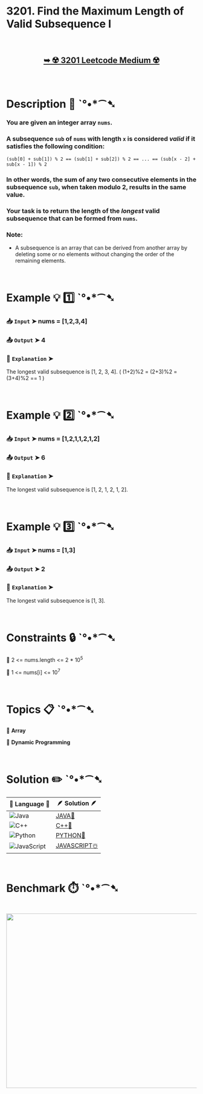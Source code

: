 # 3201. Find the Maximum Length of Valid Subsequence I

</br>

<h2 align="center"> 

<a href="https://leetcode.com/problems/find-the-maximum-length-of-valid-subsequence-i/description/?envType=daily-question&envId=2025-07-16"><strong>➥ ☢️ 3201 Leetcode Medium ☢️ </strong></a>
</h2>

</br>

# Description 📜 ˋ°•*⁀➷

### You are given an integer array `nums`.

### A subsequence `sub` of `nums` with length `x` is considered *valid* if it satisfies the following condition:

`(sub[0] + sub[1]) % 2 == (sub[1] + sub[2]) % 2 == ... == (sub[x - 2] + sub[x - 1]) % 2`

### In other words, the sum of any two consecutive elements in the subsequence `sub`, when taken modulo 2, results in the same value.

### Your task is to return the length of the *longest* valid subsequence that can be formed from `nums`.

### Note:

- A subsequence is an array that can be derived from another array by deleting some or no elements without changing the order of the remaining elements.

</br>

# Example 💡 1️⃣ ˋ°•*⁀➷

  ### 📥 `Input`  ➤ nums = [1,2,3,4]

  ### 📤 `Output`  ➤ 4

  ### 🔦 `Explanation`  ➤
The longest valid subsequence is [1, 2, 3, 4].  ( (1+2)%2 = (2+3)%2 = (3+4)%2 == 1 )

</br>

# Example 💡 2️⃣ ˋ°•*⁀➷

  ### 📥 `Input` ➤ nums = [1,2,1,1,2,1,2]

  ### 📤 `Output`  ➤ 6

  ### 🔦 `Explanation`  ➤
The longest valid subsequence is [1, 2, 1, 2, 1, 2].

</br>

# Example 💡 3️⃣ ˋ°•*⁀➷

  ### 📥 `Input` ➤ nums = [1,3]

  ### 📤 `Output`  ➤ 2

  ### 🔦 `Explanation`  ➤
The longest valid subsequence is [1, 3].

</br>

# Constraints 🔒 ˋ°•*⁀➷

🔹 2 <= nums.length <= 2 * 10<sup>5</sup> </br>

🔹 1 <= nums[i] <= 10<sup>7</sup> </br>

</br>

# Topics 📋 ˋ°•*⁀➷

🔸 **Array**  </br>

🔸 **Dynamic Programming**  </br>

</br>

# Solution ✏️ ˋ°•*⁀➷

| 📒 Language 📒  | 🪶 Solution 🪶 |
| ------------- | ------------- |
|  ![Java](https://img.shields.io/badge/java-%23ED8B00.svg?style=for-the-badge&logo=openjdk&logoColor=white)  | [JAVA🍁](https://github.com/Prakhar-002/LEETCODE/blob/main/%F0%9F%8D%84%20Daily%20Challenge%202025%20%F0%9F%8D%B3/%F0%9F%94%AC%20Examine%20Thoroughly%20%F0%9F%A7%AC/07%20July%20%F0%9F%8D%B9/16%20-%2007%20-%202025%20---%203201.%20Find%20the%20Maximum%20Length%20of%20Valid%20Subsequence%20I%20%E2%98%83%EF%B8%8F%20%F0%9F%8D%81%20%F0%9F%8D%B0%20%F0%9F%8E%B2/%F0%9F%8D%81JAVA%20-%203201.%20Find%20the%20Maximum%20Length%20of%20Valid%20Subsequence%20.java) |
|  ![C++](https://img.shields.io/badge/c++-%2300599C.svg?style=for-the-badge&logo=c%2B%2B&logoColor=white)  | [C++🎲](https://github.com/Prakhar-002/LEETCODE/blob/main/%F0%9F%8D%84%20Daily%20Challenge%202025%20%F0%9F%8D%B3/%F0%9F%94%AC%20Examine%20Thoroughly%20%F0%9F%A7%AC/07%20July%20%F0%9F%8D%B9/16%20-%2007%20-%202025%20---%203201.%20Find%20the%20Maximum%20Length%20of%20Valid%20Subsequence%20I%20%E2%98%83%EF%B8%8F%20%F0%9F%8D%81%20%F0%9F%8D%B0%20%F0%9F%8E%B2/%F0%9F%8E%B2CPP%20-%203201.%20Find%20the%20Maximum%20Length%20of%20Valid%20Subsequence%20I.cpp)  |
|  ![Python](https://img.shields.io/badge/python-3670A0?style=for-the-badge&logo=python&logoColor=ffdd54)    | [PYTHON🍰](https://github.com/Prakhar-002/LEETCODE/blob/main/%F0%9F%8D%84%20Daily%20Challenge%202025%20%F0%9F%8D%B3/%F0%9F%94%AC%20Examine%20Thoroughly%20%F0%9F%A7%AC/07%20July%20%F0%9F%8D%B9/16%20-%2007%20-%202025%20---%203201.%20Find%20the%20Maximum%20Length%20of%20Valid%20Subsequence%20I%20%E2%98%83%EF%B8%8F%20%F0%9F%8D%81%20%F0%9F%8D%B0%20%F0%9F%8E%B2/%F0%9F%8D%B0PYTHON%20-%203201.%20Find%20the%20Maximum%20Length%20of%20Valid%20Subsequence%20.py) |
| ![JavaScript](https://img.shields.io/badge/javascript-%23323330.svg?style=for-the-badge&logo=javascript&logoColor=%23F7DF1E)   | [JAVASCRIPT☃️](https://github.com/Prakhar-002/LEETCODE/blob/main/%F0%9F%8D%84%20Daily%20Challenge%202025%20%F0%9F%8D%B3/%F0%9F%94%AC%20Examine%20Thoroughly%20%F0%9F%A7%AC/07%20July%20%F0%9F%8D%B9/16%20-%2007%20-%202025%20---%203201.%20Find%20the%20Maximum%20Length%20of%20Valid%20Subsequence%20I%20%E2%98%83%EF%B8%8F%20%F0%9F%8D%81%20%F0%9F%8D%B0%20%F0%9F%8E%B2/%E2%98%83%EF%B8%8FJAVASCRIPT%20-%203201.%20Find%20the%20Maximum%20Length%20of%20Valid%20Subseque.js) |

</br>

# Benchmark ⏱️ ˋ°•*⁀➷

<h1  align="center" >

<img src ="https://github.com/user-attachments/assets/8f395b29-0b6c-4a0e-b8fe-997895ef5da9" width = "700px" height="462px" />

</h1>
